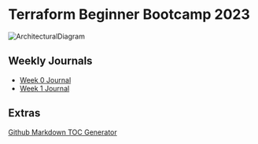 # Terraform Beginner Bootcamp 2023

![ArchitecturalDiagram](https://github.com/awscloudgirl/terraform-beginner-bootcamp-2023/assets/118068996/aff3d37f-349b-43ca-a9f4-6a17e1b6d6c6)

## Weekly Journals

- [Week 0 Journal](journal/week0.md)
- [Week 1 Journal](journal/week1.md)

## Extras

[Github Markdown TOC Generator](https://ecotrust-canada.github.io/markdown-toc/)

